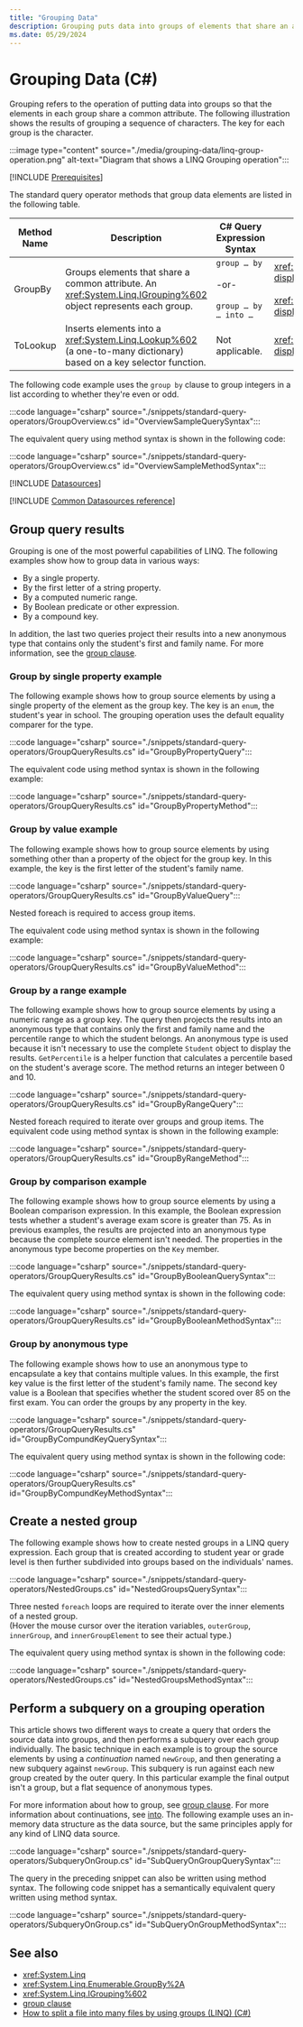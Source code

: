 ```yaml
---
title: "Grouping Data"
description: Grouping puts data into groups of elements that share an attribute. Learn about the standard query operator methods in LINQ in C# that group data elements.
ms.date: 05/29/2024
---
```

# Grouping Data (C#)

Grouping refers to the operation of putting data into groups so that the elements in each group share a common attribute. The following illustration shows the results of grouping a sequence of characters. The key for each group is the character.

:::image type="content" source="./media/grouping-data/linq-group-operation.png" alt-text="Diagram that shows a LINQ Grouping operation":::

[!INCLUDE [Prerequisites](../includes/linq-syntax.md)]

The standard query operator methods that group data elements are listed in the following table.

|Method Name|Description|C# Query Expression Syntax|More Information|
|-----------------|-----------------|---------------------------------|----------------------|
|GroupBy|Groups elements that share a common attribute. An <xref:System.Linq.IGrouping%602> object represents each group.|`group … by`<br /><br /> -or-<br /><br /> `group … by … into …`|<xref:System.Linq.Enumerable.GroupBy%2A?displayProperty=nameWithType><br /><br /> <xref:System.Linq.Queryable.GroupBy%2A?displayProperty=nameWithType>|
|ToLookup|Inserts elements into a <xref:System.Linq.Lookup%602> (a one-to-many dictionary) based on a key selector function.|Not applicable.|<xref:System.Linq.Enumerable.ToLookup%2A?displayProperty=nameWithType>|

The following code example uses the `group by` clause to group integers in a list according to whether they're even or odd.

:::code language="csharp" source="./snippets/standard-query-operators/GroupOverview.cs" id="OverviewSampleQuerySyntax":::

The equivalent query using method syntax is shown in the following code:

:::code language="csharp" source="./snippets/standard-query-operators/GroupOverview.cs" id="OverviewSampleMethodSyntax":::

[!INCLUDE [Datasources](../includes/data-sources-definition.md)]

[!INCLUDE [Common Datasources reference](../includes/common-data-sources-reference.md)]

## Group query results

Grouping is one of the most powerful capabilities of LINQ. The following examples show how to group data in various ways:

- By a single property.
- By the first letter of a string property.
- By a computed numeric range.
- By Boolean predicate or other expression.
- By a compound key.

In addition, the last two queries project their results into a new anonymous type that contains only the student's first and family name. For more information, see the [group clause](../../language-reference/keywords/group-clause.md).

### Group by single property example

The following example shows how to group source elements by using a single property of the element as the group key. The key is an `enum`, the student's year in school. The grouping operation uses the default equality comparer for the type.

:::code language="csharp" source="./snippets/standard-query-operators/GroupQueryResults.cs" id="GroupByPropertyQuery":::

The equivalent code using method syntax is shown in the following example:

:::code language="csharp" source="./snippets/standard-query-operators/GroupQueryResults.cs" id="GroupByPropertyMethod":::

### Group by value example

The following example shows how to group source elements by using something other than a property of the object for the group key. In this example, the key is the first letter of the student's family name.

:::code language="csharp" source="./snippets/standard-query-operators/GroupQueryResults.cs" id="GroupByValueQuery":::

Nested foreach is required to access group items.

The equivalent code using method syntax is shown in the following example:

:::code language="csharp" source="./snippets/standard-query-operators/GroupQueryResults.cs" id="GroupByValueMethod":::

### Group by a range example

The following example shows how to group source elements by using a numeric range as a group key. The query then projects the results into an anonymous type that contains only the first and family name and the percentile range to which the student belongs. An anonymous type is used because it isn't necessary to use the complete `Student` object to display the results. `GetPercentile` is a helper function that calculates a percentile based on the student's average score. The method returns an integer between 0 and 10.

:::code language="csharp" source="./snippets/standard-query-operators/GroupQueryResults.cs" id="GroupByRangeQuery":::

Nested foreach required to iterate over groups and group items. The equivalent code using method syntax is shown in the following example:

:::code language="csharp" source="./snippets/standard-query-operators/GroupQueryResults.cs" id="GroupByRangeMethod":::

### Group by comparison example

The following example shows how to group source elements by using a Boolean comparison expression. In this example, the Boolean expression tests whether a student's average exam score is greater than 75. As in previous examples, the results are projected into an anonymous type because the complete source element isn't needed. The properties in the anonymous type become properties on the `Key` member.

:::code language="csharp" source="./snippets/standard-query-operators/GroupQueryResults.cs" id="GroupByBooleanQuerySyntax":::

The equivalent query using method syntax is shown in the following code:

:::code language="csharp" source="./snippets/standard-query-operators/GroupQueryResults.cs" id="GroupByBooleanMethodSyntax":::

### Group by anonymous type

The following example shows how to use an anonymous type to encapsulate a key that contains multiple values. In this example, the first key value is the first letter of the student's family name. The second key value is a Boolean that specifies whether the student scored over 85 on the first exam. You can order the groups by any property in the key.

:::code language="csharp" source="./snippets/standard-query-operators/GroupQueryResults.cs" id="GroupByCompundKeyQuerySyntax":::

The equivalent query using method syntax is shown in the following code:

:::code language="csharp" source="./snippets/standard-query-operators/GroupQueryResults.cs" id="GroupByCompundKeyMethodSyntax":::

## Create a nested group

The following example shows how to create nested groups in a LINQ query expression. Each group that is created according to student year or grade level is then further subdivided into groups based on the individuals' names.

:::code language="csharp" source="./snippets/standard-query-operators/NestedGroups.cs" id="NestedGroupsQuerySyntax":::

Three nested `foreach` loops are required to iterate over the inner elements of a nested group.
<br/>(Hover the mouse cursor over the iteration variables, `outerGroup`, `innerGroup`, and `innerGroupElement` to see their actual type.)

The equivalent query using method syntax is shown in the following code:

:::code language="csharp" source="./snippets/standard-query-operators/NestedGroups.cs" id="NestedGroupsMethodSyntax":::

## Perform a subquery on a grouping operation

This article shows two different ways to create a query that orders the source data into groups, and then performs a subquery over each group individually. The basic technique in each example is to group the source elements by using a *continuation* named `newGroup`, and then generating a new subquery against `newGroup`. This subquery is run against each new group created by the outer query. In this particular example the final output isn't a group, but a flat sequence of anonymous types.

For more information about how to group, see [group clause](../../language-reference/keywords/group-clause.md). For more information about continuations, see [into](../../language-reference/keywords/into.md). The following example uses an in-memory data structure as the data source, but the same principles apply for any kind of LINQ data source.

:::code language="csharp" source="./snippets/standard-query-operators/SubqueryOnGroup.cs" id="SubQueryOnGroupQuerySyntax":::

The query in the preceding snippet can also be written using method syntax. The following code snippet has a semantically equivalent query written using method syntax.

:::code language="csharp" source="./snippets/standard-query-operators/SubqueryOnGroup.cs" id="SubQueryOnGroupMethodSyntax":::

## See also

- <xref:System.Linq>
- <xref:System.Linq.Enumerable.GroupBy%2A>
- <xref:System.Linq.IGrouping%602>
- [group clause](../../language-reference/keywords/group-clause.md)
- [How to split a file into many files by using groups (LINQ) (C#)](../how-to-query-files-and-directories.md)
